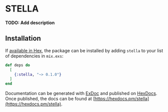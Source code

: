 # STELLA

**TODO: Add description**

## Installation

If [available in Hex](https://hex.pm/docs/publish), the package can be installed
by adding `stella` to your list of dependencies in `mix.exs`:

```elixir
def deps do
  [
    {:stella, "~> 0.1.0"}
  ]
end
```

Documentation can be generated with [ExDoc](https://github.com/elixir-lang/ex_doc)
and published on [HexDocs](https://hexdocs.pm). Once published, the docs can
be found at [https://hexdocs.pm/stella](https://hexdocs.pm/stella).

